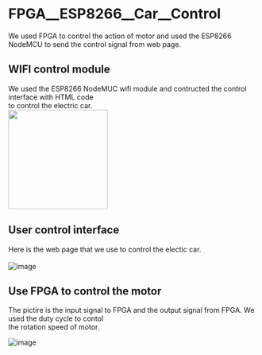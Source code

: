 # FPGA__ESP8266__Car__Control
We used FPGA to control the action of motor and used the ESP8266 NodeMCU to send the control signal from web page.
<br>
## WIFI control module
We used the ESP8266 NodeMUC wifi module and contructed the control interface with HTML code<br>
to control the electric car.<br>
<img src="https://github.com/tim8557/FPGA__ESP8266__Car__Control/blob/main/images/esp8266_nodemcu.jpg" width="200" ><br>

## User control interface
Here is the web page that we use to control the electic car.<br>
<br>
![image](https://github.com/tim8557/FPGA__ESP8266__Car__Control/blob/main/images/wifi_control_interface.JPG)<br>

## Use FPGA to control the motor
The pictire is the input signal to FPGA and the output signal from FPGA. We used the duty cycle to contol <br>
the rotation speed of motor. 

![image](https://github.com/tim8557/FPGA__ESP8266__Car__Control/blob/main/images/time_sequence_state.JPG)
